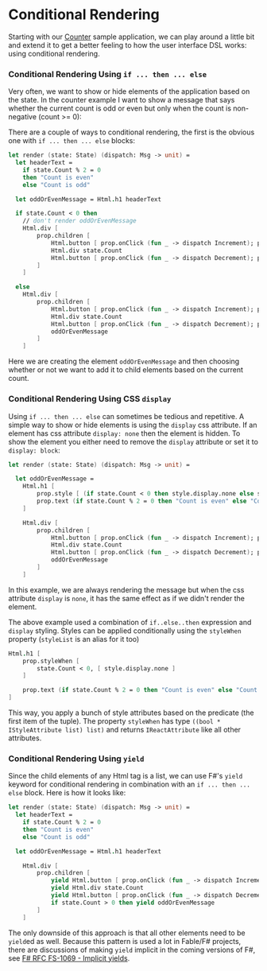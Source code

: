 # Conditional Rendering

Starting with our [Counter](counter.md) sample application, we can play around a little bit and extend it to get a better feeling to how the user interface DSL works: using conditional rendering.

### Conditional Rendering Using `if ... then ... else`

Very often, we want to show or hide elements of the application based on the state. In the counter example I want to show a message that says whether the current count is odd or even but only when the count is non-negative (count >= 0):

<resolved-image source="/images/elm/counter-odd-or-even.gif" />

There are a couple of ways to conditional rendering, the first is the obvious one with `if ... then ... else` blocks:

```fsharp {highlight: ['2-5', 7, 25]}
let render (state: State) (dispatch: Msg -> unit) =
  let headerText =
    if state.Count % 2 = 0
    then "Count is even"
    else "Count is odd"

  let oddOrEvenMessage = Html.h1 headerText

  if state.Count < 0 then
    // don't render oddOrEvenMessage
    Html.div [
        prop.children [
            Html.button [ prop.onClick (fun _ -> dispatch Increment); prop.text "+" ]
            Html.div state.Count
            Html.button [ prop.onClick (fun _ -> dispatch Decrement); prop.text "-" ]
        ]
    ]

  else
    Html.div [
        prop.children [
            Html.button [ prop.onClick (fun _ -> dispatch Increment); prop.text "+" ]
            Html.div state.Count
            Html.button [ prop.onClick (fun _ -> dispatch Decrement); prop.text "-" ]
            oddOrEvenMessage
        ]
    ]
```
Here we are creating the element `oddOrEvenMessage` and then choosing whether or not we want to add it to child elements based on the current count.

### Conditional Rendering Using CSS `display`

Using `if ... then ... else` can sometimes be tedious and repetitive. A simple way to show or hide elements is using the `display` css attribute. If an element has css attribute `display: none` then the element is hidden. To show the element you either need to remove the `display` attribute or set it to `display: block`:

```fsharp {highlight: [5, 6]}
let render (state: State) (dispatch: Msg -> unit) =

  let oddOrEvenMessage =
    Html.h1 [
        prop.style [ (if state.Count < 0 then style.display.none else style.display.block) ]
        prop.text (if state.Count % 2 = 0 then "Count is even" else "Count is odd")
    ]

    Html.div [
        prop.children [
            Html.button [ prop.onClick (fun _ -> dispatch Increment); prop.text "+" ]
            Html.div state.Count
            Html.button [ prop.onClick (fun _ -> dispatch Decrement); prop.text "-" ]
            oddOrEvenMessage
        ]
    ]
```
In this example, we are always rendering the message but when the css attribute `display` is `none`, it has the same effect as if we didn't render the element.

The above example used a combination of `if..else..then` expression and `display` styling. Styles can be applied conditionally using the `styleWhen` property (`styleList` is an alias for it too)
```fsharp {highlight: [2, 3, 4]}
Html.h1 [
    prop.styleWhen [
        state.Count < 0, [ style.display.none ]
    ]

    prop.text (if state.Count % 2 = 0 then "Count is even" else "Count is odd")
]
```
This way, you apply a bunch of style attributes based on the predicate (the first item of the tuple). The property `styleWhen` has type `((bool * IStyleAttribute list) list)` and returns `IReactAttribute` like all other attributes.

### Conditional Rendering Using `yield`

Since the child elements of any Html tag is a list, we can use F#'s `yield` keyword for conditional rendering in combination with an `if ... then ... else` block. Here is how it looks like:

```fsharp {highlight: [14]}
let render (state: State) (dispatch: Msg -> unit) =
  let headerText =
    if state.Count % 2 = 0
    then "Count is even"
    else "Count is odd"

  let oddOrEvenMessage = Html.h1 headerText

    Html.div [
        prop.children [
            yield Html.button [ prop.onClick (fun _ -> dispatch Increment); prop.text "+" ]
            yield Html.div state.Count
            yield Html.button [ prop.onClick (fun _ -> dispatch Decrement); prop.text "-" ]
            if state.Count > 0 then yield oddOrEvenMessage
        ]
    ]
```
The only downside of this approach is that all other elements need to be `yield`ed as well. Because this pattern is used a lot in Fable/F# projects, there are discussions of making `yield` implicit in the coming versions of F#, see [F# RFC FS-1069 - Implicit yields](https://github.com/fsharp/fslang-design/blob/master/RFCs/FS-1069-implicit-yields.md).
